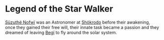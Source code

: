 
# Legend of the Star Walker

[Süzuthë Nofwï](../Characters/Süzuthë%20Nofwï.md) was an Astronomer at [Shökrodo](../Characters/Shökrodo.md) before their awakening, once they gained their free will, their innate task became a passion and they dreamed of leaving [Begï](../Kivümi%20Language/Kivümi%20Dictionary/Begï.md) to fly around the solar system.  
